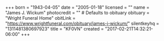 +++
born = "1943-04-05"
date = "2005-01-18"
licensed = ""
name = "James J. Wickum"
photocredit = "" # Defaults to obituary
obituary = "Wright Funeral Home"
obitLink = "https://www.wrightfuneral.com/obituary/james-j-wickum/"
silentkeyhq = "1311481380697923"
title = "KF0VN"
created = "2017-02-21T14:32:21-06:00"
+++

